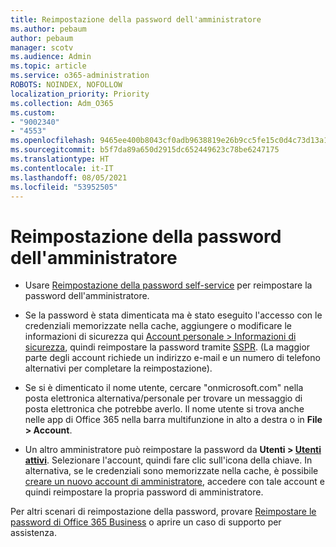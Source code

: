 ```yaml
---
title: Reimpostazione della password dell'amministratore
ms.author: pebaum
author: pebaum
manager: scotv
ms.audience: Admin
ms.topic: article
ms.service: o365-administration
ROBOTS: NOINDEX, NOFOLLOW
localization_priority: Priority
ms.collection: Adm_O365
ms.custom:
- "9002340"
- "4553"
ms.openlocfilehash: 9465ee400b8043cf0adb9638819e26b9cc5fe15c0d4c73d13a1f4fc237b2e6ea
ms.sourcegitcommit: b5f7da89a650d2915dc652449623c78be6247175
ms.translationtype: HT
ms.contentlocale: it-IT
ms.lasthandoff: 08/05/2021
ms.locfileid: "53952505"
---
```

# <a name="admin-password-reset"></a>Reimpostazione della password dell'amministratore

- Usare [Reimpostazione della password self-service](https://passwordreset.microsoftonline.com/) per reimpostare la password dell'amministratore.

- Se la password è stata dimenticata ma è stato eseguito l'accesso con le credenziali memorizzate nella cache, aggiungere o modificare le informazioni di sicurezza qui [Account personale > Informazioni di sicurezza](https://mysignins.microsoft.com/security-info), quindi reimpostare la password tramite [SSPR](https://passwordreset.microsoftonline.com/). (La maggior parte degli account richiede un indirizzo e-mail e un numero di telefono alternativi per completare la reimpostazione).

- Se si è dimenticato il nome utente, cercare "onmicrosoft.com" nella posta elettronica alternativa/personale per trovare un messaggio di posta elettronica che potrebbe averlo.  Il nome utente si trova anche nelle app di Office 365 nella barra multifunzione in alto a destra o in **File > Account**.

- Un altro amministratore può reimpostare la password da **Utenti > [Utenti attivi](https://portal.office.com/adminportal/home#/users)**. Selezionare l'account, quindi fare clic sull'icona della chiave.  In alternativa, se le credenziali sono memorizzate nella cache, è possibile [creare un nuovo account di amministratore](https://portal.office.com/adminportal/home#/users), accedere con tale account e quindi reimpostare la propria password di amministratore.

Per altri scenari di reimpostazione della password, provare [Reimpostare le password di Office 365 Business](/microsoft-365/admin/add-users/reset-passwords) o aprire un caso di supporto per assistenza.
